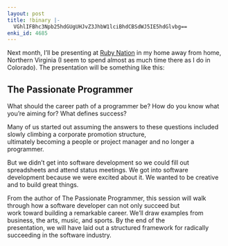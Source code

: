 ```yaml
---
layout: post
title: !binary |-
  VGhlIFBhc3Npb25hdGUgUHJvZ3JhbW1lciBhdCBSdWJ5IE5hdGlvbg==
enki_id: 4685
---
```


Next month, I’ll be presenting at [Ruby Nation](http://rubynation.org)
in my home away from home, Northern Virginia (I seem to spend almost as
much time there as I do in Colorado). The presentation will be something
like this:

The Passionate Programmer
-------------------------

What should the career path of a programmer be? How do you know what
you’re aiming for? What defines success?

Many of us started out assuming the answers to these questions included
slowly climbing a corporate promotion structure,  
ultimately becoming a people or project manager and no longer a
programmer.

But we didn’t get into software development so we could fill out
spreadsheets and attend status meetings. We got into software  
development because we were excited about it. We wanted to be creative
and to build great things.

From the author of The Passionate Programmer, this session will walk
through how a software developer can not only succeed but  
work toward building a remarkable career. We’ll draw examples from
business, the arts, music, and sports. By the end of the  
presentation, we will have laid out a structured framework for radically
succeeding in the software industry.
